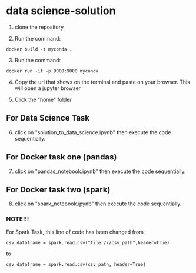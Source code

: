 # data science-solution 

1. clone the repository

2. Run the command:
```
docker build -t myconda . 
```

3. Run the command:
```
docker run -it -p 9000:9000 myconda
```

4. Copy the url that shows on the terminal and paste on your browser. This will open a jupyter browser

5. Click the "home" folder

## For Data Science Task
6. click on "solution_to_data_science.ipynb" then execute the code sequentially.

## For Docker task one (pandas)
7. click on "pandas_notebook.ipynb" then execute the code sequentially.

## For Docker task two (spark)
8. click on "spark_notebook.ipynb" then execute the code sequentially.

### NOTE!!!
For Spark Task, this line of code has been changed from
```
csv_dataframe = spark.read.csv("file:///csv_path",header=True)
```
to
```
csv_dataframe = spark.read.csv(csv_path, header=True)
```
